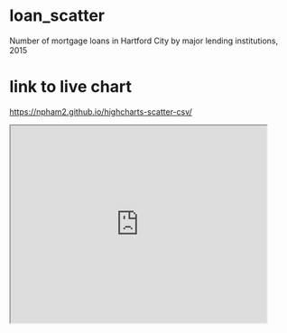 # loan_scatter
Number of mortgage loans in Hartford City by major lending institutions, 2015

# link to live chart
https://npham2.github.io/highcharts-scatter-csv/

 <iframe src="https://npham2.github.io/highcharts-scatter-csv/" width="90%" height="350"></iframe>


